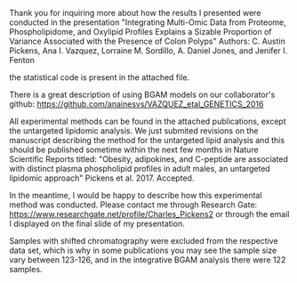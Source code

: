 Thank you for inquiring more about how the results I presented were conducted in the presentation "Integrating Multi-Omic Data from Proteome, Phospholipidome, and Oxylipid Profiles Explains a Sizable Proportion of Variance Associated with the Presence of Colon Polyps"
  Authors: C. Austin Pickens, Ana I. Vazquez, Lorraine M. Sordillo, A. Daniel Jones, and Jenifer I. Fenton

the statistical code is present in the attached file.

There is a great description of using BGAM models on our collaborator's github: https://github.com/anainesvs/VAZQUEZ_etal_GENETICS_2016

All experimental methods can be found in the attached publications, except the untargeted lipidomic analysis.  We just submited revisions on the manuscript describing the method for the untargeted lipid analysis and this should be published sometime within the next few months in Nature Scientific Reports titled:
  "Obesity, adipokines, and C-peptide are associated with distinct plasma phospholipid profiles in adult males, an untargeted lipidomic       approach" 
      Pickens et al. 2017. Accepted. 
      
In the meantime, I would be happy to describe how this experimental method was conducted.  Please contact me through Research Gate: https://www.researchgate.net/profile/Charles_Pickens2 or through the email I displayed on the final slide of my presentation.

Samples with shifted chromatography were excluded from the respective data set, which is why in some publications you may see the sample size vary between 123-126, and in the integrative BGAM analysis there were 122 samples.

